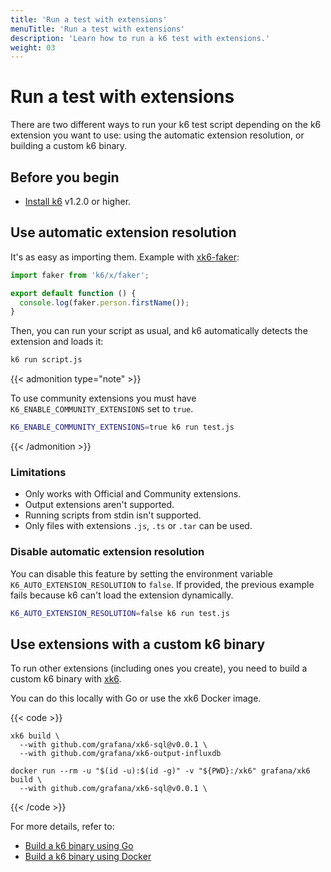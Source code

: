 ```yaml
---
title: 'Run a test with extensions'
menuTitle: 'Run a test with extensions'
description: 'Learn how to run a k6 test with extensions.'
weight: 03
---
```


# Run a test with extensions

There are two different ways to run your k6 test script depending on the k6 extension you want to use: using the automatic extension resolution, or building a custom k6 binary.

## Before you begin

- [Install k6](https://grafana.com/docs/k6/<K6_VERSION>/set-up/install-k6/) v1.2.0 or higher.

## Use automatic extension resolution

It's as easy as importing them. Example with [xk6-faker](https://github.com/grafana/xk6-faker):

```javascript
import faker from 'k6/x/faker';

export default function () {
  console.log(faker.person.firstName());
}
```

Then, you can run your script as usual, and k6 automatically detects the extension and loads it:

```sh
k6 run script.js
```

{{< admonition type="note" >}}

To use community extensions you must have `K6_ENABLE_COMMUNITY_EXTENSIONS` set to `true`.

```sh
K6_ENABLE_COMMUNITY_EXTENSIONS=true k6 run test.js
```

{{< /admonition >}}

### Limitations

- Only works with Official and Community extensions.
- Output extensions aren't supported.
- Running scripts from stdin isn't supported.
- Only files with extensions `.js`, `.ts` or `.tar` can be used.

### Disable automatic extension resolution

You can disable this feature by setting the environment variable `K6_AUTO_EXTENSION_RESOLUTION` to `false`. If provided, the previous example
fails because k6 can't load the extension dynamically.

```bash
K6_AUTO_EXTENSION_RESOLUTION=false k6 run test.js
```

## Use extensions with a custom k6 binary

To run other extensions (including ones you create), you need to build a custom k6 binary with [xk6](https://github.com/grafana/xk6/).

You can do this locally with Go or use the xk6 Docker image.

{{< code >}}

```go-and-xk6
xk6 build \
  --with github.com/grafana/xk6-sql@v0.0.1 \
  --with github.com/grafana/xk6-output-influxdb
```

```docker-in-linux
docker run --rm -u "$(id -u):$(id -g)" -v "${PWD}:/xk6" grafana/xk6 build \
  --with github.com/grafana/xk6-sql@v0.0.1 \
```

{{< /code >}}

For more details, refer to:

- [Build a k6 binary using Go](https://grafana.com/docs/k6/<K6_VERSION>/extensions/run/build-k6-binary-using-go/)
- [Build a k6 binary using Docker](https://grafana.com/docs/k6/<K6_VERSION>/extensions/run/build-k6-binary-using-docker/)
